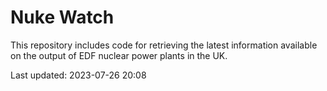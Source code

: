 # Nuke Watch

This repository includes code for retrieving the latest information available on the output of EDF nuclear power plants in the UK.

Last updated: 2023-07-26 20:08